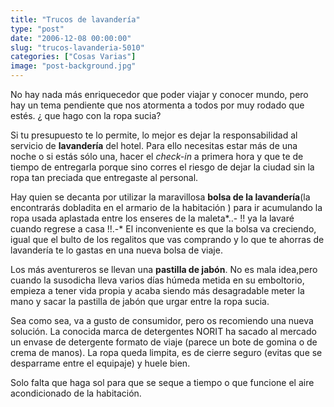 ```yaml
---
title: "Trucos de lavandería"
type: "post"
date: "2006-12-08 00:00:00"
slug: "trucos-lavanderia-5010"
categories: ["Cosas Varias"]
image: "post-background.jpg"
---
```


No hay nada más enriquecedor que poder viajar y conocer mundo, pero hay un tema pendiente que nos atormenta a todos por muy rodado que estés. ¿ que hago con la ropa sucia?  
  
Si tu presupuesto te lo permite, lo mejor es dejar la responsabilidad al servicio de **lavandería** del hotel. Para ello necesitas estar más de una noche o si estás sólo una, hacer el *check-in* a primera hora y que te de tiempo de entregarla porque sino corres el riesgo de dejar la ciudad sin la ropa tan preciada que entregaste al personal.  
  
Hay quien se decanta por utilizar la maravillosa **bolsa de la lavandería**(la encontrarás dobladita en el armario de la habitación ) para ir acumulando la ropa usada aplastada entre los enseres de la maleta*..- !! ya la lavaré cuando regrese a casa !!.-* El inconveniente es que la bolsa va creciendo, igual que el bulto de los regalitos que vas comprando y lo que te ahorras de lavandería te lo gastas en una nueva bolsa de viaje.  
  
Los más aventureros se llevan una **pastilla de jabón**. No es mala idea,pero cuando la susodicha lleva varios días húmeda metida en su emboltorio, empieza a tener vida propia y acaba siendo más desagradable meter la mano y sacar la pastilla de jabón que urgar entre la ropa sucia.  
  
Sea como sea, va a gusto de consumidor, pero os recomiendo una nueva solución. La conocida marca de detergentes NORIT ha sacado al mercado un envase de detergente formato de viaje (parece un bote de gomina o de crema de manos). La ropa queda limpita, es de cierre seguro (evitas que se desparrame entre el equipaje) y huele bien.  
  
Solo falta que haga sol para que se seque a tiempo o que funcione el aire acondicionado de la habitación.